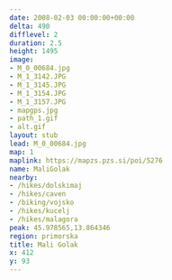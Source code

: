 ```yaml
---
date: 2008-02-03 00:00:00+00:00
delta: 490
difflevel: 2
duration: 2.5
height: 1495
image:
- M_0_00684.jpg
- M_1_3142.JPG
- M_1_3145.JPG
- M_1_3154.JPG
- M_1_3157.JPG
- mapgps.jpg
- path_1.gif
- alt.gif
layout: stub
lead: M_0_00684.jpg
map: 1
maplink: https://mapzs.pzs.si/poi/5276
name: MaliGolak
nearby:
- /hikes/dolskimaj
- /hikes/caven
- /biking/vojsko
- /hikes/kucelj
- /hikes/malagora
peak: 45.978565,13.864346
region: primorska
title: Mali Golak
x: 412
y: 93
---
```

